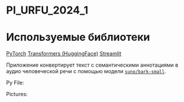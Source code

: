 # PI_URFU_2024_1

# Используемые библиотеки
[PyTorch](https://pytorch.org)
[Transformers (HuggingFace)](https://huggingface.co)
[Streamlit](https://streamlit.io)

Приложение конвертирует текст с семантическими аннотациями в аудио человеческой речи с помощью модели 
[`suno/bark-small`](https://huggingface.co/suno/bark-small).

Py File:

Pictures:
